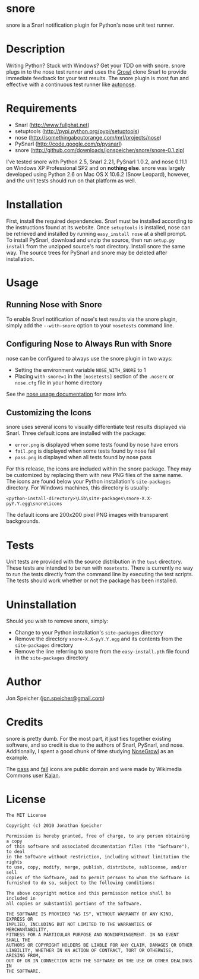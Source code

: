 snore
=====

snore is a Snarl notification plugin for Python's nose unit test runner.

Description
===========

Writing Python?  Stuck with Windows?  Get your TDD on with snore.  snore plugs in to the nose test runner and uses the [Growl](http://growl.info) clone Snarl to provide immediate feedback for your test results.  The snore plugin is most fun and effective with a continuous test runner like [autonose](http://github.com/gfxmonk/autonose).

Requirements
============

* Snarl (http://www.fullphat.net)
* setuptools (http://pypi.python.org/pypi/setuptools)
* nose (http://somethingaboutorange.com/mrl/projects/nose)
* PySnarl (http://code.google.com/p/pysnarl)
* snore (http://github.com/downloads/jonspeicher/snore/snore-0.1.zip)

I've tested snore with Python 2.5, Snarl 2.21, PySnarl 1.0.2, and nose 0.11.1 on Windows XP Professional SP2 and on **nothing else**.  snore was largely developed using Python 2.6 on Mac OS X 10.6.2 (Snow Leopard), however, and the unit tests should run on that platform as well.

Installation
============

First, install the required dependencies.  Snarl must be installed according to the instructions found at its website.  Once `setuptools` is installed, nose can be retrieved and installed by running `easy_install nose` at a shell prompt.  To install PySnarl, download and unzip the source, then run `setup.py install` from the unzipped source's root directory.  Install snore the same way.  The source trees for PySnarl and snore may be deleted after installation.

Usage
=====

Running Nose with Snore
-----------------------

To enable Snarl notification of nose's test results via the snore plugin, simply add the `--with-snore` option to your `nosetests` command line.

Configuring Nose to Always Run with Snore
-----------------------------------------

nose can be configured to always use the snore plugin in two ways:

* Setting the environment variable `NOSE_WITH_SNORE` to 1 
* Placing `with-snore=1` in the `[nosetests]` section of the `.noserc` or `nose.cfg` file in your home directory

See the [nose usage documentation](http://somethingaboutorange.com/mrl/projects/nose/0.11.1/usage.html) for more info.

Customizing the Icons
---------------------

snore uses several icons to visually differentiate test results displayed via Snarl.  Three default icons are installed with the package:

* `error.png` is displayed when some tests found by nose have errors
* `fail.png` is displayed when some tests found by nose fail
* `pass.png` is displayed when all tests found by nose pass

For this release, the icons are included within the snore package.  They may be customized by replacing them with new PNG files of the same name.  The icons are found below your Python installation's `site-packages` directory.  For Windows machines, this directory is usually:  

    <python-install-directory>\Lib\site-packages\snore-X.X-pyY.Y.egg\snore\icons

The default icons are 200x200 pixel PNG images with transparent backgrounds.

Tests
=====

Unit tests are provided with the source distribution in the `test` directory.  These tests are intended to be run with `nosetests`.  There is currently no way to run the tests directly from the command line by executing the test scripts.  The tests should work whether or not the package has been installed.

Uninstallation
==============

Should you wish to remove snore, simply:

* Change to your Python installation's `site-packages` directory
* Remove the directory `snore-X.X-pyY.Y.egg` and its contents from the `site-packages` directory
* Remove the line referring to snore from the `easy-install.pth` file found in the `site-packages` directory

Author
======

Jon Speicher ([jon.speicher@gmail.com](mailto:jon.speicher@gmail.com))

Credits
=======

snore is pretty dumb.  For the most part, it just ties together existing software, and so credit is due to the authors of Snarl, PySnarl, and nose.  Additionally, I spent a good chunk of time studying [NoseGrowl](http://www.assembla.com/wiki/show/nosegrowl) as an example.

The [pass](http://commons.wikimedia.org/wiki/File:Support-filled.svg) and [fail](http://commons.wikimedia.org/wiki/File:Oppose-filled.svg) icons are public domain and were made by Wikimedia Commons user [Kalan](http://commons.wikimedia.org/wiki/User:Kalan).

License
=======

    The MIT License

    Copyright (c) 2010 Jonathan Speicher

    Permission is hereby granted, free of charge, to any person obtaining a copy
    of this software and associated documentation files (the "Software"), to deal
    in the Software without restriction, including without limitation the rights
    to use, copy, modify, merge, publish, distribute, sublicense, and/or sell
    copies of the Software, and to permit persons to whom the Software is
    furnished to do so, subject to the following conditions:

    The above copyright notice and this permission notice shall be included in
    all copies or substantial portions of the Software.

    THE SOFTWARE IS PROVIDED "AS IS", WITHOUT WARRANTY OF ANY KIND, EXPRESS OR
    IMPLIED, INCLUDING BUT NOT LIMITED TO THE WARRANTIES OF MERCHANTABILITY,
    FITNESS FOR A PARTICULAR PURPOSE AND NONINFRINGEMENT. IN NO EVENT SHALL THE
    AUTHORS OR COPYRIGHT HOLDERS BE LIABLE FOR ANY CLAIM, DAMAGES OR OTHER
    LIABILITY, WHETHER IN AN ACTION OF CONTRACT, TORT OR OTHERWISE, ARISING FROM,
    OUT OF OR IN CONNECTION WITH THE SOFTWARE OR THE USE OR OTHER DEALINGS IN
    THE SOFTWARE.
